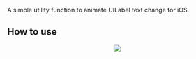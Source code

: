 A simple utility function to animate UILabel text change for iOS.

## How to use

<p align="center">
<img src="https://github.com/baianat/UILabelTextChangeTransition/blob/main/demo.gif">
</p>
